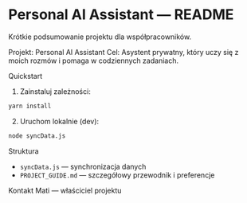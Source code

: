 # Personal AI Assistant — README

Krótkie podsumowanie projektu dla współpracowników.

Projekt: Personal AI Assistant
Cel: Asystent prywatny, który uczy się z moich rozmów i pomaga w codziennych zadaniach.

Quickstart
1. Zainstaluj zależności:

```bash
yarn install
```

2. Uruchom lokalnie (dev):

```bash
node syncData.js
```

Struktura
- `syncData.js` — synchronizacja danych
- `PROJECT_GUIDE.md` — szczegółowy przewodnik i preferencje

Kontakt
Mati — właściciel projektu
